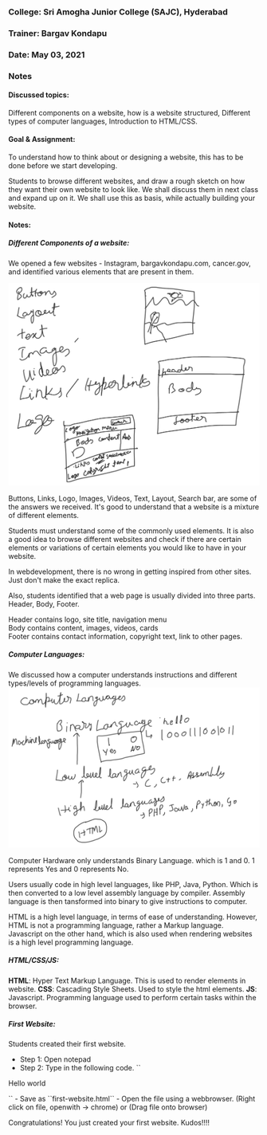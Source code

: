 ### College: Sri Amogha Junior College  (SAJC), Hyderabad
### Trainer: Bargav Kondapu
### Date: May 03, 2021

### Notes 

#### Discussed topics:
Different components on a website, how is a website structured, Different types of computer languages, Introduction to HTML/CSS. 

#### Goal & Assignment: 

To understand how to think about or designing a website, this has to be done before we start developing. 

Students to browse different websites, and draw a rough sketch on how they want their own website to look like. 
We shall discuss them in next class and expand up on it. We shall use this as basis, while actually building your website. 

#### Notes: 

##### Different Components of a website: 
We opened a few websites - Instagram, bargavkondapu.com, cancer.gov, and identified various elements that are present in them. 

![Discussing Components of a Website](https://raw.githubusercontent.com/bhar1red/sajc-web-development-101/master/notes/week-1/images/components-of-a-website-discussion.png)

Buttons, Links, Logo, Images, Videos, Text, Layout, Search bar, are some of the answers we received. It's good to understand that a website is a mixture of different elements. 

Students must understand some of the commonly used elements. It is also a good idea to browse different websites and check if there are certain elements or variations of certain elements you would like to have in your website.

In webdevelopment, there is no wrong in getting inspired from other sites. Just don't make the exact replica. 

Also, students identified that a web page is usually divided into three parts. Header, Body, Footer. 

Header contains logo, site title, navigation menu  
Body contains content, images, videos, cards  
Footer contains contact information, copyright text, link to other pages. 

##### Computer Languages: 
We discussed how a computer understands instructions and different types/levels of programming languages. 
![Types of Programming Languages](https://raw.githubusercontent.com/bhar1red/sajc-web-development-101/master/notes/week-1/images/types-of-languages.png)

Computer Hardware only understands Binary Language. which is 1 and 0. 1 represents Yes and 0 represents No.

Users usually code in high level languages, like PHP, Java, Python. Which is then converted to a low level assembly language by compiler. Assembly language is then tansformed into binary to give instructions to computer. 

HTML is a high level language, in terms of ease of understanding.  However, HTML is not a programming language, rather a Markup language. Javascript on the other hand, which is also used when rendering websites is a high level programming language. 

##### HTML/CSS/JS: 

__HTML__: Hyper Text Markup Language. This is used to render elements in website. 
__CSS__: Cascading Style Sheets. Used to style the html elements. 
__JS__: Javascript. Programming language used to perform certain tasks within the browser. 

##### First Website: 
Students created their first website. 
- Step 1: Open notepad
- Step 2: Type in the following code. 
``
<html>
<head>
<title> First Website </title>
</head>
<body>
<p> Hello world </p>
</body>
</html>
``
- Save as ``first-website.html`` 
- Open the file using a webbrowser. (Right click on file, openwith -> chrome) or (Drag file onto browser) 

Congratulations! You just created your first website. Kudos!!!! 


